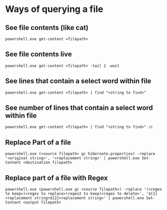 # Ways of querying a file

## See file contents (like cat)

    powershell.exe get-content <filepath>
    
## See file contents live

    powershell.exe get-content <filepath> -tail 2 -wait
    
## See lines that contain a select word within file
    
    powershell.exe get-content <filepath> | find "<string to find>"
    
## See number of lines that contain a select word within file

    powershell.exe get-content <filepath> | find "<string to find>" /c
    
## Replace Part of a file

    powershell.exe (<source filepath> gc hibernate.properties) -replace '<original string>', '<replacement string>' | powershell.exe Set-Content <destination filepath>
    
## Replace part of a file with Regex

    powershell.exe (powershell.exe gc <source filepath>) -replace '(<regex to keep>)<regex to replace>(regex2 to keep)<regex to delete>', '${1}<replacement string>${2}<replacement string>' | powershell.exe Set-Content <output filepath>